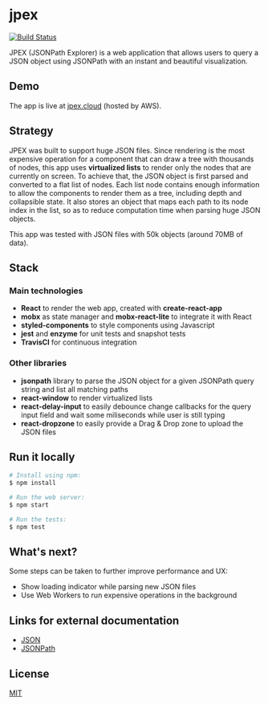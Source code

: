 jpex
====

[![Build Status](https://travis-ci.com/alexcr/jpex.svg?token=nq2T7qKyBHDEmZjPe4Cj&branch=master)](https://travis-ci.com/alexcr/jpex)

JPEX (JSONPath Explorer) is a web application that allows users to query a JSON object using JSONPath with an instant and beautiful visualization.

## Demo

The app is live at [jpex.cloud](https://jpex.cloud/) (hosted by AWS).

## Strategy

JPEX was built to support huge JSON files. Since rendering is the most expensive operation for a component that can draw a tree with thousands of nodes, this app uses **virtualized lists** to render only the nodes that are currently on screen. To achieve that, the JSON object is first parsed and converted to a flat list of nodes. Each list node contains enough information to allow the components to render them as a tree, including depth and collapsible state. It also stores an object that maps each path to its node index in the list, so as to reduce computation time when parsing huge JSON objects.

This app was tested with JSON files with 50k objects (around 70MB of data).

## Stack

### Main technologies

* **React** to render the web app, created with **create-react-app**
* **mobx** as state manager and **mobx-react-lite** to integrate it with React
* **styled-components** to style components using Javascript
* **jest** and **enzyme** for unit tests and snapshot tests
* **TravisCI** for continuous integration

### Other libraries

* **jsonpath** library to parse the JSON object for a given JSONPath query string and list all matching paths
* **react-window** to render virtualized lists
* **react-delay-input** to easily debounce change callbacks for the query input field and wait some miliseconds while user is still typing
* **react-dropzone** to easily provide a Drag & Drop zone to upload the JSON files

## Run it locally

```bash
# Install using npm:
$ npm install

# Run the web server:
$ npm start

# Run the tests:
$ npm test
```

## What's next?

Some steps can be taken to further improve performance and UX:
* Show loading indicator while parsing new JSON files
* Use Web Workers to run expensive operations in the background

## Links for external documentation

* [JSON](https://www.json.org/)
* [JSONPath](https://restfulapi.net/json-jsonpath/)

## License

[MIT](LICENSE)
